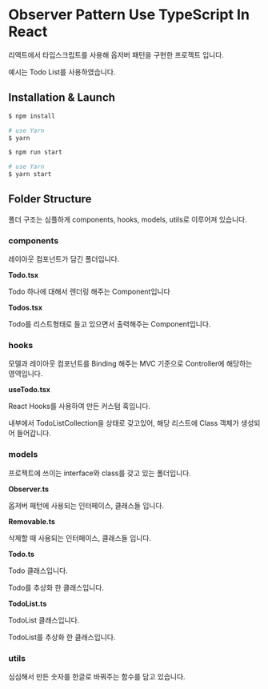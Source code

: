 # Observer Pattern Use TypeScript In React

리액트에서 타입스크립트를 사용해 옵저버 패턴을 구현한 프로젝트 입니다.

예시는 Todo List를 사용하였습니다.

## Installation & Launch

```sh
$ npm install

# use Yarn
$ yarn
```

```sh
$ npm run start

# use Yarn
$ yarn start
```

## Folder Structure

폴더 구조는 심플하게 components, hooks, models, utils로 이루어져 있습니다.

### components

레이아웃 컴포넌트가 담긴 폴더입니다.

**Todo.tsx**

Todo 하나에 대해서 렌더링 해주는 Component입니다

**Todos.tsx**

Todo를 리스트형태로 들고 있으면서 출력해주는 Component입니다.

### hooks

모델과 레이아웃 컴포넌트를 Binding 해주는 MVC 기준으로 Controller에 해당하는 영역입니다.

**useTodo.tsx**

React Hooks를 사용하여 만든 커스텀 훅입니다.

내부에서 TodoListCollection을 상태로 갖고있어, 해당 리스트에 Class 객체가 생성되어 들어갑니다.

### models

프로젝트에 쓰이는 interface와 class를 갖고 있는 폴더입니다.

**Observer.ts**

옵저버 패턴에 사용되는 인터페이스, 클래스들 입니다.

**Removable.ts**

삭제할 때 사용되는 인터페이스, 클래스들 입니다.

**Todo.ts**

Todo 클래스입니다.

Todo를 추상화 한 클래스입니다.

**TodoList.ts**

TodoList 클래스입니다.

TodoList를 추상화 한 클래스입니다.

### utils

심심해서 만든 숫자를 한글로 바꿔주는 함수를 담고 있습니다.